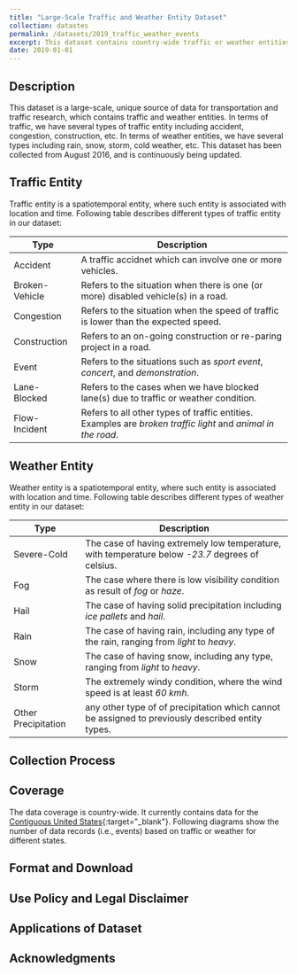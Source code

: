 ```yaml
---
title: "Large-Scale Traffic and Weather Entity Dataset"
collection: datastes
permalink: /datasets/2019_traffic_weather_events
excerpt: This dataset contains country-wide traffic or weather entities, which are continuously being collected from August 2016. Examples of a traffic entity are *accident*, *congestion*, and *construction*. Examples of a weather entity are *rain*, *snow*, and *storm*. 
date: 2019-01-01
---
```

## Description 
This dataset is a large-scale, unique source of data for transportation and traffic research, which contains traffic and weather entities. In terms of traffic, we have several types of traffic entity including accident, congestion, construction, etc. In terms of weather entities, we have several types including rain, snow, storm, cold weather, etc. This dataset has been collected from August 2016, and is continuously being updated. 

## Traffic Entity
Traffic entity is a spatiotemporal entity, where such entity is associated with location and time. Following table describes different types of traffic entity in our dataset: 

| Type | Description |
|------|-------------|
| Accident | A traffic accidnet which can involve one or more vehicles. |
| Broken-Vehicle | Refers to the situation when there is one (or more) disabled vehicle(s) in a road. |
| Congestion | Refers to the situation when the speed of traffic is lower than the expected speed. |
| Construction | Refers to an on-going construction or re-paring project in a road. |
| Event | Refers to the situations such as *sport event*, *concert*, and *demonstration*. |
| Lane-Blocked | Refers to the cases when we have blocked lane(s) due to traffic or weather condition. |
| Flow-Incident | Refers to all other types of traffic entities. Examples are *broken traffic light* and *animal in the road*. |

## Weather Entity
Weather entity is a spatiotemporal entity, where such entity is associated with location and time. Following table describes different types of weather entity in our dataset: 

| Type | Description |
|------|-------------|
| Severe-Cold | The case of having extremely low temperature, with temperature below *-23.7* degrees of celsius. |
| Fog | The case where there is low visibility condition as result of *fog* or *haze*. |
| Hail | The case of having solid precipitation including *ice pallets* and *hail*. |
| Rain | The case of having rain, including any type of the rain, ranging from *light* to *heavy*. |
| Snow | The case of having snow, including any type, ranging from *light* to *heavy*. |
| Storm | The extremely windy condition, where the wind speed is at least *60 kmh*. |
| Other Precipitation | any other type of of precipitation which cannot be assigned to previously described entity types. |

## Collection Process

## Coverage
The data coverage is country-wide. It currently contains data for the [Contiguous United States](https://en.wikipedia.org/wiki/Contiguous_United_States){:target="_blank"}. Following diagrams show the number of data records (i.e., events) based on traffic or weather for different states. 

## Format and Download

## Use Policy and Legal Disclaimer

## Applications of Dataset

## Acknowledgments
